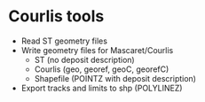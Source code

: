 # Courlis tools

- Read ST geometry files
- Write geometry files for Mascaret/Courlis
    - ST (no deposit description)
    - Courlis (geo, georef, geoC, georefC)
    - Shapefile (POINTZ with deposit description)
- Export tracks and limits to shp (POLYLINEZ)
